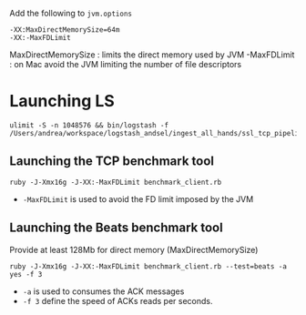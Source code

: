 Add the following to `jvm.options`

```
-XX:MaxDirectMemorySize=64m
-XX:-MaxFDLimit
```

MaxDirectMemorySize : limits the direct memory used by JVM
-MaxFDLimit : on Mac avoid the JVM limiting the number of file descriptors


# Launching LS

```
ulimit -S -n 1048576 && bin/logstash -f /Users/andrea/workspace/logstash_andsel/ingest_all_hands/ssl_tcp_pipeline.conf
```

## Launching the TCP benchmark tool

```
ruby -J-Xmx16g -J-XX:-MaxFDLimit benchmark_client.rb
```

- `-MaxFDLimit` is used to avoid the FD limit imposed by the JVM

## Launching the Beats benchmark tool
Provide at least 128Mb for direct memory (MaxDirectMemorySize)

```
ruby -J-Xmx16g -J-XX:-MaxFDLimit benchmark_client.rb --test=beats -a yes -f 3
```
- `-a` is used to consumes the ACK messages
-  `-f 3` define the speed of ACKs reads per seconds.